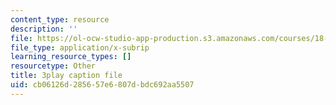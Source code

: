```yaml
---
content_type: resource
description: ''
file: https://ol-ocw-studio-app-production.s3.amazonaws.com/courses/18-01sc-single-variable-calculus-fall-2010/cb06126d285657e6807dbdc692aa5507_HgEqXhsIq_g.vtt
file_type: application/x-subrip
learning_resource_types: []
resourcetype: Other
title: 3play caption file
uid: cb06126d-2856-57e6-807d-bdc692aa5507
---
```

